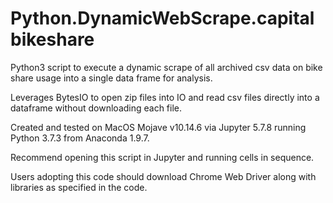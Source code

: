 # Python.DynamicWebScrape.capitalbikeshare
Python3 script to execute a dynamic scrape of all archived csv data on bike share usage into a single data frame for analysis.

Leverages BytesIO to open zip files into IO and read csv files directly into a dataframe without downloading each file. 

Created and tested on MacOS Mojave v10.14.6 via Jupyter 5.7.8 running Python 3.7.3 from Anaconda 1.9.7.

Recommend opening this script in Jupyter and running cells in sequence. 

Users adopting this code should download Chrome Web Driver along with libraries as specified in the code. 
